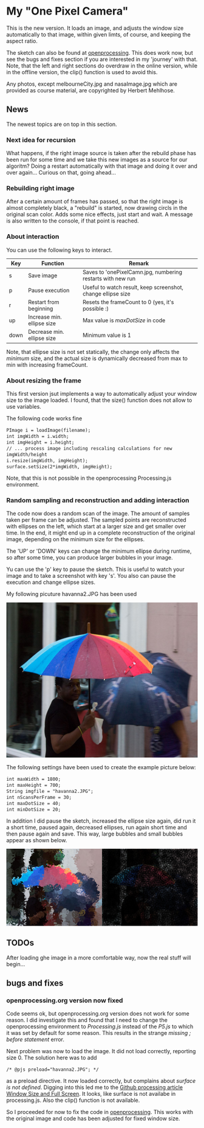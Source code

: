 # My "One Pixel Camera"

This is the new version. It loads an image, and adjusts the window size automatically to that image, within given limts, of course,
and keeping the aspect ratio.

The sketch can also be found at [openprocessing](https://www.openprocessing.org/sketch/430564). This does work now, but see 
the bugs and fixes section if you are interested in my 'journey' with that. Note, that the left and right sections do overdraw
in the online version, while in the offline version, the clip() function is used to avoid this.

Any photos, except melbourneCity.jpg and nasaImage.jpg which are provided as course material, are copyrighted by Herbert Mehlhose.

## News

The newest topics are on top in this section.

### Next idea for recursion

What happens, if the right image source is taken after the rebuild phase has been run for some time and we take
this new images as a source for our algoritm? Doing a restart automatically with that image and doing it over
and over again... Curious on that, going ahead...

### Rebuilding right image

After a certain amount of frames has passed, so that the right image is almost completely black, a "rebuild"
is started, now drawing circls in the original scan color. Adds some nice effects, just start and wait. A message
is also written to the console, if that point is reached.

### About interaction

You can use the following keys to interact.

| Key | Function | Remark     |
|------------------------|-------------|-------------|
| s  | Save image           | Saves to 'onePixelCam*n*.jpg, numbering restarts with new run |
| p  | Pause execution | Useful to watch result, keep screenshot, change ellipse size |
| r  | Restart from beginning | Resets the frameCount to 0 (yes, it's possible :) |
| up  | Increase min. ellipse size | Max value is *maxDotSize* in code |
| down  | Decrease min. ellipse size | Minimum value is 1 |

Note, that ellipse size is not set statically, the change only affects the *minimum* size, and the actual
size is dynamically decreased from max to min with increasing frameCount.

### About resizing the frame

This first version jsut implements a way to automatically adjust your window size to the image loaded. I found, that
the size() function does not allow to use variables. 

The following code works fine
```
PImage i = loadImage(filename);
int imgWidth = i.width;
int imgHeight = i.height;
// ... process image including rescaling calculations for new imgWidth/height
i.resize(imgWidth, imgHeight);
surface.setSize(2*imgWidth, imgHeight);
```

Note, that this is not possible in the openprocessing Processing.js environment.

### Random sampling and reconstruction and adding interaction

The code now does a random scan of the image. The amount of samples taken per frame can be adjusted. The sampled points
are reconstructed with ellipses on the left, which start at a larger size and get smaller over time. In the end, it 
might end up in a complete reconstruction of the original image, depending on the minimum size for the ellipses.

The 'UP' or 'DOWN' keys can change the minimum ellipse during runtime, so after some time, you can produce larger
bubbles in your image.

Yu can use the 'p' key to pause the sketch. This is useful to watch your image and to take a screenshot with key 's'.
You also can pause the execution and change ellipse sizes.

My following picuture havanna2.JPG has been used

![Havanna source image](data/havanna2.JPG)

The following settings have been used to create the example picture below: 
```
int maxWidth = 1800;
int maxHeight = 700;
String imgfile = "havanna2.JPG";
int nScansPerFrame = 30;
int maxDotSize = 40;
int minDotSize = 20;
```
In addition I did pause the sketch, increased the ellipse size again, did run it a short time, paused again, decreased
ellipses, run again short time and then pause again and save. This way, large bubbles and small bubbles appear as shown below.

![Running the sketch](havanna-test-1.jpg)

## TODOs

After loading ghe image in a more comfortable way, now the real stuff will begin...

## bugs and fixes

### openprocessing.org version now fixed

Code seems ok, but openprocessing.org version does not work for some reason. I did investigate this and found
that I need to change the openprocessing environment to *Processing.js* instead of the *P5.js* to which it was 
set by default for some reason. This results in the strange *missing ; before statement* error.

Next problem was now to load the image. It did not load correctly, reporting size 0. The solution here was to add
```
/* @pjs preload="havanna2.JPG"; */
```
as a preload directive. It now loaded correctly, but complains about *surface is not defined*. Digging into this led
me to the [Github processing article Window Size and Full Screen](https://github.com/processing/processing/wiki/Window-Size-and-Full-Screen).
It looks, like surface is not availabe in processing.js. Also the clip() function is not available.

So I proceeded for now to fix the code in [openprocessing](https://www.openprocessing.org/sketch/430564). This works 
with the original image and code has been adjusted for fixed window size.